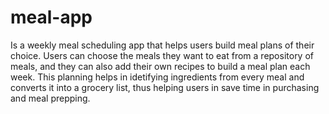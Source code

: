 # meal-app
Is a weekly meal scheduling app that helps users build meal plans of their choice. Users can choose the meals they want to eat from a repository of meals, and they can also add their own recipes to build a meal plan each week. This planning helps in idetifying ingredients from every meal and converts it into a grocery list, thus helping users in save time in purchasing and meal prepping. 

